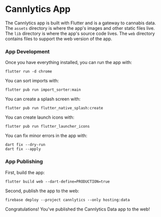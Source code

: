 # Cannlytics App

The Cannlytics app is built with Flutter and is a gateway to cannabis data. The `assets` directory is where the app's images and other static files live. The `lib` directory is where the app's source code lives. The `web` directory contains files to support the web version of the app.

### App Development

Once you have everything installed, you can run the app with:

```shell
flutter run -d chrome
```

You can sort imports with:

```shell
flutter pub run import_sorter:main
```

You can create a splash screen with:

```shell
flutter pub run flutter_native_splash:create
```

You can create launch icons with:

```shell
flutter pub run flutter_launcher_icons
```

You can fix minor errors in the app with:

```shell
dart fix --dry-run
dart fix --apply
```

### App Publishing

First, build the app:

```shell
flutter build web --dart-define=PRODUCTION=true
```

Second, publish the app to the web:

```shell
firebase deploy --project cannlytics --only hosting:data
```

Congratulations! You've published the Cannlytics Data app to the web!

<!-- Old:

"app:publish": "cd app & flutter clean & flutter pub get & flutter build web --web-renderer html --dart-define=PRODUCTION=true & firebase deploy --project cannlytics --only hosting:app & cd ../", -->
